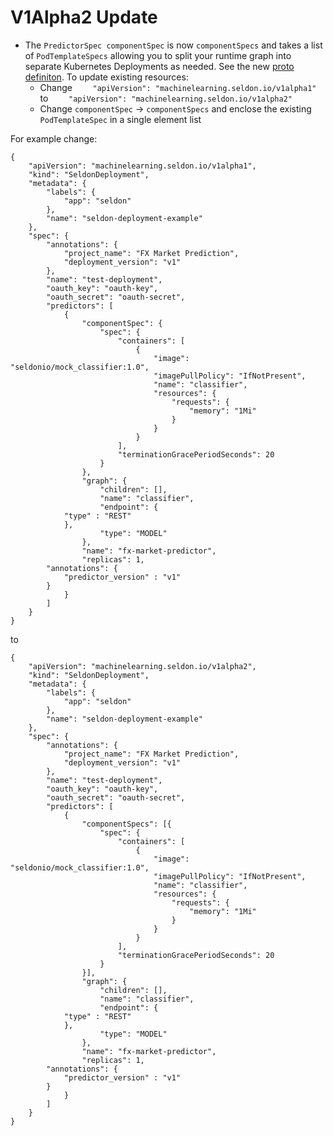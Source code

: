 # V1Alpha2 Update

  * The ```PredictorSpec componentSpec``` is now ```componentSpecs``` and takes a list of ```PodTemplateSpecs``` allowing you to split your runtime graph into separate Kubernetes Deployments as needed. See the new [proto definiton](./proto/seldon_deployment.proto). To update existing resources:
      * Change ```    "apiVersion": "machinelearning.seldon.io/v1alpha1"``` to ```    "apiVersion": "machinelearning.seldon.io/v1alpha2"```
      * Change ```componentSpec``` -> ```componentSpecs``` and enclose the existing ```PodTemplateSpec``` in a single element list
    
For example change:

```
{
    "apiVersion": "machinelearning.seldon.io/v1alpha1",
    "kind": "SeldonDeployment",
    "metadata": {
        "labels": {
            "app": "seldon"
        },
        "name": "seldon-deployment-example"
    },
    "spec": {
        "annotations": {
            "project_name": "FX Market Prediction",
            "deployment_version": "v1"
        },
        "name": "test-deployment",
        "oauth_key": "oauth-key",
        "oauth_secret": "oauth-secret",
        "predictors": [
            {
                "componentSpec": {
                    "spec": {
                        "containers": [
                            {
                                "image": "seldonio/mock_classifier:1.0",
                                "imagePullPolicy": "IfNotPresent",
                                "name": "classifier",
                                "resources": {
                                    "requests": {
                                        "memory": "1Mi"
                                    }
                                }
                            }
                        ],
                        "terminationGracePeriodSeconds": 20
                    }
                },
                "graph": {
                    "children": [],
                    "name": "classifier",
                    "endpoint": {
			"type" : "REST"
		    },
                    "type": "MODEL"
                },
                "name": "fx-market-predictor",
                "replicas": 1,
		"annotations": {
		    "predictor_version" : "v1"
		}
            }
        ]
    }
}

```

to

```
{
    "apiVersion": "machinelearning.seldon.io/v1alpha2",
    "kind": "SeldonDeployment",
    "metadata": {
        "labels": {
            "app": "seldon"
        },
        "name": "seldon-deployment-example"
    },
    "spec": {
        "annotations": {
            "project_name": "FX Market Prediction",
            "deployment_version": "v1"
        },
        "name": "test-deployment",
        "oauth_key": "oauth-key",
        "oauth_secret": "oauth-secret",
        "predictors": [
            {
                "componentSpecs": [{
                    "spec": {
                        "containers": [
                            {
                                "image": "seldonio/mock_classifier:1.0",
                                "imagePullPolicy": "IfNotPresent",
                                "name": "classifier",
                                "resources": {
                                    "requests": {
                                        "memory": "1Mi"
                                    }
                                }
                            }
                        ],
                        "terminationGracePeriodSeconds": 20
                    }
                }],
                "graph": {
                    "children": [],
                    "name": "classifier",
                    "endpoint": {
			"type" : "REST"
		    },
                    "type": "MODEL"
                },
                "name": "fx-market-predictor",
                "replicas": 1,
		"annotations": {
		    "predictor_version" : "v1"
		}
            }
        ]
    }
}

```